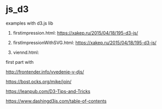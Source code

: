 # js_d3
examples with d3.js lib

1. firstimpression.html:
https://xakep.ru/2015/04/18/195-d3-js/

2. firstImpressionWithSVG.html:
https://xakep.ru/2015/04/18/195-d3-js/

3. viennd.html:

first part with

http://frontender.info/vvedenie-v-djs/


https://bost.ocks.org/mike/join/


https://leanpub.com/D3-Tips-and-Tricks


https://www.dashingd3js.com/table-of-contents
